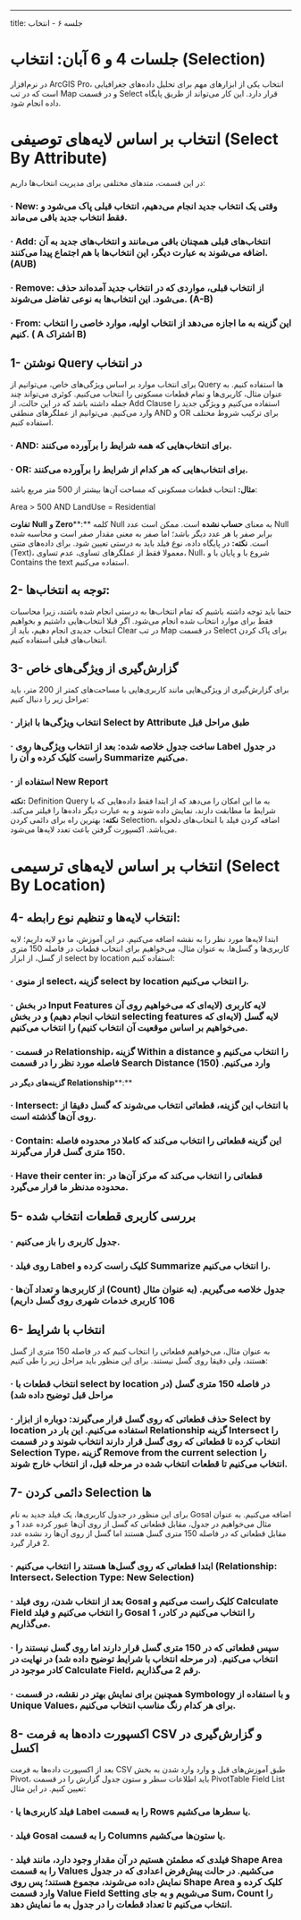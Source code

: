---
title: جلسه ۶ - انتخاب
# جلسات 4 و 6 آبان: انتخاب (Selection)
در نرم‌افزار ArcGIS Pro، انتخاب یکی از ابزارهای مهم برای تحلیل داده‌های جغرافیایی است که در تب Map و در قسمت Select
قرار دارد. این کار می‌تواند از طریق پایگاه داده انجام شود.

# انتخاب بر اساس لایه‌های توصیفی (Select By Attribute)
در این قسمت، متدهای مختلفی برای مدیریت انتخاب‌ها داریم:

### ·       New: وقتی یک انتخاب جدید انجام می‌دهیم، انتخاب قبلی پاک می‌شود و فقط انتخاب جدید باقی می‌ماند.

### ·       Add: انتخاب‌های قبلی همچنان باقی می‌مانند و انتخاب‌های جدید به آن اضافه می‌شوند به عبارت دیگر، این انتخاب‌ها با هم اجتماع پیدا می‌کنند. (AUB)

### ·       Remove: از انتخاب قبلی، مواردی که در انتخاب جدید آمده‌اند حذف می‌شود. این انتخاب‌ها به نوعی تفاضل می‌شوند. (A-B)

### ·       From: این گزینه به ما اجازه می‌دهد از انتخاب اولیه، موارد خاصی را انتخاب کنیم. ( A اشتراک B)

## 1-   نوشتن Query در انتخاب

برای انتخاب موارد بر اساس ویژگی‌های خاص، می‌توانیم از Query ها استفاده کنیم. به عنوان مثال، کاربری‌ها و تمام قطعات مسکونی را انتخاب می‌کنیم. کوئری می‌تواند چند جمله داشته باشد که در این حالت، از Add Clause استفاده می‌کنیم و ویژگی جدید را وارد می‌کنیم. می‌توانیم از عملگرهای منطقی AND و OR برای ترکیب شروط مختلف استفاده کنیم.

### ·       AND: برای انتخاب‌هایی که همه شرایط را برآورده می‌کنند.

### ·       OR: برای انتخاب‌هایی که هر کدام از شرایط را برآورده می‌کنند.

**مثال:** انتخاب قطعات مسکونی که مساحت آن‌ها بیشتر از 500 متر مربع باشد:

Area > 500 AND LandUse = Residential

**تفاوت** **Null** **و** **Zero****:** 
کلمه Null به معنای **حساب نشده** است. ممکن است عدد Null برابر صفر یا هر عدد دیگر باشد؛ اما صفر به معنی مقدار صفر است و محاسبه شده است.
**نکته:** در پایگاه داده، نوع فیلد باید به درستی تعیین شود. برای داده‌های متنی (Text)، معمولا فقط از عملگرهای تساوی، عدم تساوی، Null، شروع با و پایان با و Contains the text استفاده می‌کنیم.

## 2-   توجه به انتخاب‌ها:
حتما باید توجه داشته باشیم که تمام انتخاب‌ها به درستی انجام شده باشند، زیرا محاسبات فقط برای موارد انتخاب شده انجام می‌شود.
اگر قبلا انتخاب‌هایی داشتیم و بخواهیم انتخاب جدیدی انجام دهیم، باید از Clear در تب Map در قسمت Select برای پاک کردن انتخاب‌های قبلی استفاده کنیم.

## 3-   گزارش‌گیری از ویژگی‌های خاص 
برای گزارش‌گیری از ویژگی‌هایی مانند کاربری‌هایی با مساحت‌های کمتر از 200 متر، باید مراحل زیر را دنبال کنیم:

### ·       انتخاب ویژگی‌ها با ابزار Select by Attribute طبق مراحل قبل

### ·       ساخت جدول خلاصه شده: بعد از انتخاب ویژگی‌ها روی Label در جدول راست کلیک کرده و آن را Summarize می‌کنیم.

### ·       استفاده از New Report
**نکته:** Definition Query به ما این امکان را می‌دهد که از ابتدا فقط داده‌هایی که با شرایط ما مطابقت دارند، نمایش داده شوند و به عبارت دیگر داده‌ها را فیلتر می‌کند.
**نکته:** بهترین راه برای دائمی کردن Selection، اضافه کردن فیلد با انتخاب‌های دلخواه می‌باشد. اکسپورت گرفتن باعث تعدد لایه‌ها می‌شود.

# انتخاب بر اساس لایه‌های ترسیمی (Select By Location)

## 4-   انتخاب لایه‌ها و تنظیم نوع رابطه:
ابتدا لایه‌ها مورد نظر را به نقشه اضافه می‌کنیم. در این آموزش، ما دو لایه داریم؛ لایه کاربری‌ها و گسل‌ها.
به عنوان مثال، می‌خواهیم برای انتخاب قطعات در فاصله 150 متری از گسل، از ابزار select by location استفاده کنیم:

### ·       از منوی select، گزینه select by location را انتخاب می‌کنیم.

### ·       در بخش Input Features لایه کاربری (لایه‌ای که می‌خواهیم روی آن انتخاب انجام دهیم) و در بخش selecting features لایه گسل (لایه‌ای که می‌خواهیم بر اساس موقعیت آن انتخاب کنیم) را انتخاب می‌کنیم.

### ·       در قسمت Relationship، گزینه Within a distance را انتخاب می‌کنیم و فاصله مورد نظر را در قسمت Search Distance وارد می‌کنیم. (150)

**گزینه‌های دیگر در** **Relationship****:**

### ·       Intersect: با انتخاب این گزینه، قطعاتی انتخاب می‌شوند که گسل دقیقا از روی آن‌ها گذشته است.

### ·       Contain: این گزینه قطعاتی را انتخاب می‌کند که کاملا در محدوده فاصله 150 متری گسل قرار می‌گیرند.

### ·       Have their center in: قطعاتی را انتخاب می‌کند که مرکز آن‌ها در محدوده مدنظر ما قرار ‌می‌گیرد.

## 5-   بررسی کاربری قطعات انتخاب شده

### ·       جدول کاربری را باز می‌کنیم.

### ·       روی فیلد Label کلیک راست کرده و Summarize را انتخاب می‌کنیم.

### ·       از کاربری‌ها و تعداد آن‌ها (Count) جدول خلاصه می‌گیریم. (به عنوان مثال 106 کاربری خدمات شهری روی گسل داریم)

## 6-   انتخاب با شرایط
به عنوان مثال، می‌خواهیم قطعاتی را انتخاب کنیم که در فاصله 150 متری از گسل هستند‌، ولی دقیقا روی گسل نیستند.
برای این منظور باید مراحل زیر را طی کنیم:

### ·       انتخاب قطعات با select by location در فاصله 150 متری گسل (در مراحل قبل توضیح داده شد)

### ·       حذف قطعاتی که روی گسل قرار می‌گیرند: دوباره از ابزار Select by location استفاده می‌کنیم. این بار در Relationship گزینه Intersect را انتخاب کرده تا قطعاتی که روی گسل قرار دارند انتخاب شوند و در قسمت Selection Type، گزینه Remove from the current selection را انتخاب می‌کنیم تا قطعات انتخاب شده در مرحله قبل، از انتخاب خارج شوند.

## 7-   دائمی کردن Selection ها
برای این منظور در جدول کاربری‌ها، یک فیلد جدید به نام Gosal اضافه می‌کنیم.
به عنوان مثال می‌خواهیم در جدول، مقابل قطعاتی که گسل از روی آن‌ها عبور کرده عدد 1 و مقابل قطعاتی که در فاصله 150 متری گسل هستند اما گسل از روی آن‌ها رد نشده عدد 2 قرار گیرد.

### ·       ابتدا قطعاتی که روی گسل‌ها هستند را انتخاب می‌کنیم (Relationship: Intersect، Selection Type: New Selection)

### ·       بعد از انتخاب شدن، روی فیلد Gosal کلیک راست می‌کنیم و Calculate Field را انتخاب می‌کنیم و فیلد Gosal را انتخاب می‌کنیم در کادر، 1 می‌گذاریم.

### ·       سپس قطعاتی که در 150 متری گسل قرار دارند اما روی گسل نیستند را انتخاب می‌کنیم. (در مرحله انتخاب با شرایط توضیح داده شد) در نهایت در کادر موجود در Calculate Field، رقم 2 می‌گذاریم.

### ·       همچنین برای نمایش بهتر در نقشه، در قسمت Symbology و با استفاده از Unique Values، برای هر کدام رنگ مناسب انتخاب می‌کنیم.

## 8-   اکسپورت داده‌ها به فرمت CSV و گزارش‌گیری در اکسل
بعد از اکسپورت داده‌ها به فرمت CSV طبق آموزش‌های قبل و وارد وارد شدن به بخش Pivot، باید اطلاعات سطر و ستون جدول گزارش را در قسمت PivotTable Field List تعیین کنیم.
در این مثال:

### ·        فیلد کاربری‌ها یا Label را به قسمت Rows یا سطرها می‌کشیم.

### ·       فیلد Gosal را به قسمت Columns یا ستون‌ها می‌کشیم.

### ·       فیلدی که مطمئن هستیم در آن مقدار وجود دارد، مانند فیلد Shape Area را به قسمت Values می‌کشیم. در حالت پیش‌فرض اعدادی که در جدول نمایش داده می‌شوند، مجموع هستند؛ پس روی Shape Area کلیک کرده و وارد قسمت Value Field Setting می‌شویم و به جای Sum، Count را انتخاب می‌کنیم تا تعداد قطعات را در جدول به ما نمایش دهد.
